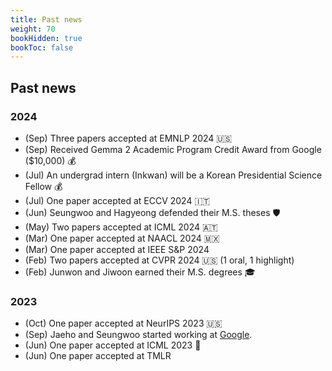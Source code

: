 ```yaml
---
title: Past news
weight: 70
bookHidden: true
bookToc: false
---
```


## **Past news**

### **2024**
- (Sep) Three papers accepted at EMNLP 2024 🇺🇸
- (Sep) Received Gemma 2 Academic Program Credit Award from Google ($10,000) 💰
- (Jul) An undergrad intern (Inkwan) will be a Korean Presidential Science Fellow 💰
- (Jul) One paper accepted at ECCV 2024 🇮🇹
- (Jun) Seungwoo and Hagyeong defended their M.S. theses 🛡️
- (May) Two papers accepted at ICML 2024 🇦🇹
- (Mar) One paper accepted at NAACL 2024 🇲🇽
- (Mar) One paper accepted at IEEE S&P 2024
- (Feb) Two papers accepted at CVPR 2024 🇺🇸 (1 oral, 1 highlight) 
- (Feb) Junwon and Jiwoon earned their M.S. degrees 🎓  

### **2023**
- (Oct) One paper accepted at NeurIPS 2023 🇺🇸
- (Sep) Jaeho and Seungwoo started working at [Google](research.google).
- (Jun) One paper accepted at ICML 2023 🌺
- (Jun) One paper accepted at TMLR
